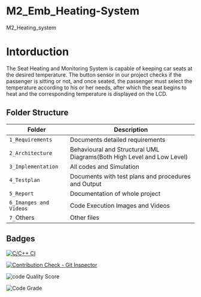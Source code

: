# M2_Emb_Heating-System
M2_Heating_system


# Intorduction
The Seat Heating and Monitoring System is capable of keeping car seats at the desired temperature. The button sensor in our project checks if the passenger is sitting or not, and once seated, the passenger must select the temperature according to his or her needs, after which the seat begins to heat and the corresponding temperature is displayed on the LCD.

## Folder Structure
Folder                   | Description
-------------------------| -----------------------------------------
`1_Requirements`         | Documents detailed requirements
`2_Architecture`         | Behavioural and Structural UML Diagrams(Both High Level and Low Level)
`3_Implementation`     | All codes and Simulation
`4_Testplan`       | Documents with test plans and procedures and Output
`5_Report`               | Documentation of whole project
`6_Imanges and Videos`      | Code Execution Images and Videos
`7_`Others      | Other files


## Badges
[![C/C++ CI](https://github.com/Anisha2301/M2_Emb_Heating-System/actions/workflows/c-cpp1.yml/badge.svg)](https://github.com/Anisha2301/M2_Emb_Heating-System/actions/workflows/c-cpp1.yml) 

[![Contribution Check - Git Inspector](https://github.com/Anisha2301/M2_Emb_Heating-System/actions/workflows/gitinspector.yml/badge.svg)](https://github.com/Anisha2301/M2_Emb_Heating-System/actions/workflows/gitinspector.yml)

![code Quality Score](https://api.codiga.io/project/30302/score/svg)

![Code Grade](https://api.codiga.io/project/30302/status/svg)
